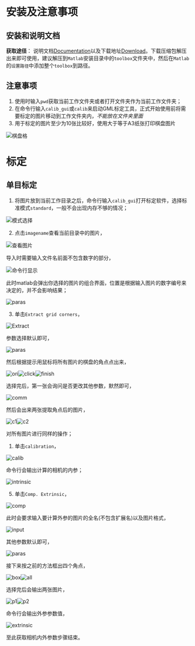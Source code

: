 
# 安装及注意事项

## 安装和说明文档
**获取途径**： 说明文档[Documentation](http://www.vision.caltech.edu/bouguetj/calib_doc/)以及下载地址[Download](http://www.vision.caltech.edu/bouguetj/calib_doc/download/index.html)。下载压缩包解压出来即可使用，建议解压到`Matlab`安装目录中的`toolbox`文件夹中，然后在`Matlab`的`设置路径`中添加整个`toolbox`到路径。


## 注意事项
1. 使用时输入`pwd`获取当前工作文件夹或者打开文件夹作为当前工作文件夹；
2. 在命令行输入`calib_gui`或`calib`来启动GML标定工具，正式开始使用前将需要标定的图片移动到工作文件夹内，*不能放在文件夹里面*
3. 用于标定的图片至少为10张比较好，使用大于等于A3纸张打印棋盘图片

![棋盘格](./stuffs/棋盘格.jpg)

# 标定

## 单目标定
1. 将图片放到当前工作目录之后，命令行输入`calib_gui`打开标定软件，选择标准模式`standard`，一般不会出现内存不够的情况；
   
![模式选择](stuffs/calib1.jpg)

2. 点击`imagename`查看当前目录中的图片，

![查看图片](stuffs/calib2-1.jpg)

导入时需要输入文件名前面不包含数字的部分，

![命令行显示](stuffs/calib2-2.jpg)

此时matlab会弹出你选择的图片的组合界面，位置是根据输入图片的数字编号来决定的，并不会影响结果；

![paras](stuffs/calib2-3.jpg)

3. 单击`Extract grid corners`，

![Extract](stuffs/calib3-1.jpg)

参数选择默认即可，

![paras](stuffs/calib3-2.jpg)

然后根据提示用鼠标将所有图片的棋盘的角点点出来，

![ori](stuffs/calib3-3.jpg)![click](stuffs/calib3-4.jpg)![finish](stuffs/calib3-5.jpg)

选择完后，第一张会询问是否更改其他参数，默然即可，

![comm](stuffs/calib3-7.jpg)

然后会出来两张提取角点后的图片，

![c1](stuffs/calib3-6.jpg)![c2](stuffs/calib3-8.jpg)

对所有图片进行同样的操作；
1. 单击`calibration`，

![calib](stuffs/calib4-1.jpg)

命令行会输出计算的相机的内参；

![intrinsic](stuffs/calib4-2.jpg)

5. 单击`Comp. Extrinsic`，

![comp](stuffs/calib5-1.jpg)

此时会要求输入要计算外参的图片的全名(不包含扩展名)以及图片格式，

![input](stuffs/calib5-2-1.jpg)

其他参数默认即可，

![paras](stuffs/calib5-2-2.jpg)

接下来按之前的方法框出四个角点，

![box](stuffs/calib5-3.jpg)![all](stuffs/calib5-4.jpg)

选择完后会输出两张图片，

![p1](stuffs/calib5-5.jpg)![p2](stuffs/calib5-6.jpg)

命令行会输出外参参数值，

![extrinsic](stuffs/calib5-7.jpg)

至此获取相机内外参数步骤结束。

